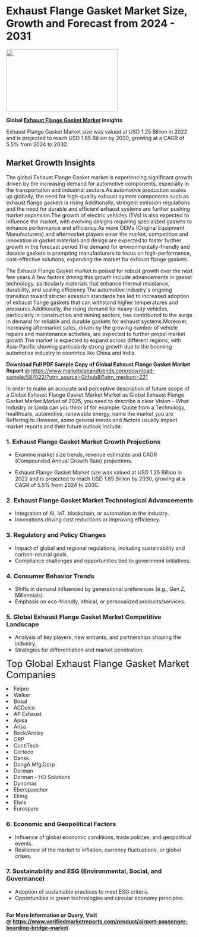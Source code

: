 <H1>Exhaust Flange Gasket Market Size, Growth and Forecast from 2024 - 2031</H1><img class="aligncenter size-medium wp-image-584254" src="https://thirdeyenews.in/wp-content/uploads/2024/09/Global-Market-Research-300x168.jpeg" alt="" width="300" height="168" /><p><strong>Global&nbsp;<a href="https://www.marketsizeandtrends.com/download-sample/587022/?utm_source=Github8j?utm_medium=221">Exhaust Flange Gasket Market</a> Insights</strong></p><p>Exhaust Flange Gasket Market size was valued at USD 1.25 Billion in 2022 and is projected to reach USD 1.85 Billion by 2030, growing at a CAGR of 5.5% from 2024 to 2030.</p><p><h2>Market Growth Insights</h2> <p>The global Exhaust Flange Gasket market is experiencing significant growth driven by the increasing demand for automotive components, especially in the transportation and industrial sectors.As automotive production scales up globally, the need for high-quality exhaust system components such as exhaust flange gaskets is rising.Additionally, stringent emission regulations and the need for durable and efficient exhaust systems are further pushing market expansion.The growth of electric vehicles (EVs) is also expected to influence the market, with evolving designs requiring specialized gaskets to enhance performance and efficiency.As more OEMs (Original Equipment Manufacturers) and aftermarket players enter the market, competition and innovation in gasket materials and design are expected to foster further growth in the forecast period.The demand for environmentally-friendly and durable gaskets is prompting manufacturers to focus on high-performance, cost-effective solutions, expanding the market for exhaust flange gaskets.</p> <p>The Exhaust Flange Gasket market is poised for robust growth over the next few years.A few factors driving this growth include advancements in gasket technology, particularly materials that enhance thermal resistance, durability, and sealing efficiency.The automotive industry's ongoing transition toward stricter emission standards has led to increased adoption of exhaust flange gaskets that can withstand higher temperatures and pressures.Additionally, the rising demand for heavy-duty vehicles, particularly in construction and mining sectors, has contributed to the surge in demand for reliable and durable gaskets for exhaust systems.Moreover, increasing aftermarket sales, driven by the growing number of vehicle repairs and maintenance activities, are expected to further propel market growth.The market is expected to expand across different regions, with Asia-Pacific showing particularly strong growth due to the booming automotive industry in countries like China and India.</p> <p><span class=""><strong>Download Full PDF Sample Copy of Global Exhaust Flange Gasket Market Report</strong> @ <a href="https://www.marketsizeandtrends.com/download-sample/587022/?utm_source=Github8j?utm_medium=221" target="_blank">https://www.marketsizeandtrends.com/download-sample/587022/?utm_source=Github8j?utm_medium=221</a></span></p><p>In order to make an accurate and perceptive description of future scope of a Global&nbsp;Exhaust Flange Gasket Market Market as Global&nbsp;Exhaust Flange Gasket Market Market of 2025, you need to describe a clear Vision &ndash; What Industry or Linda can you think of for example: Quote from a Technology, healthcare, automotive, renewable energy, name the market you are Reffering to.However, some general trends and factors usually impact market reports and their future outlook include:</p><h3>1.&nbsp;<strong>Exhaust Flange Gasket Market Growth Projections</strong></h3><ul><li>Examine market size trends, revenue estimates and CAGR (Compounded Annual Growth Rate) projections.</li><li><p>Exhaust Flange Gasket Market size was valued at USD 1.25 Billion in 2022 and is projected to reach USD 1.85 Billion by 2030, growing at a CAGR of 5.5% from 2024 to 2030.</p></li></ul><h3>2.&nbsp;<strong>Exhaust Flange Gasket Market Technological Advancements</strong></h3><ul><li>Integration of AI, IoT, blockchain, or automation in the industry.</li><li>Innovations driving cost reductions or improving efficiency.</li></ul><h3>3.&nbsp;<strong>Regulatory and Policy Changes</strong></h3><ul><li>Impact of global and regional regulations, including sustainability and carbon-neutral goals.</li><li>Compliance challenges and opportunities tied to government initiatives.</li></ul><h3>4.&nbsp;<strong>Consumer Behavior Trends</strong></h3><ul><li>Shifts in demand influenced by generational preferences (e.g., Gen Z, Millennials).</li><li>Emphasis on eco-friendly, ethical, or personalized products/services.</li></ul><h3>5.&nbsp;<strong>Global Exhaust Flange Gasket Market Competitive Landscape</strong></h3><ul><li>Analysis of key players, new entrants, and partnerships shaping the industry.</li><li>Strategies for differentiation and market penetration.</li></ul><p data-pm-slice="1 1 []"><span style="color: inherit; font-family: inherit; font-size: 25px;">Top Global Exhaust Flange Gasket Market Companies</span></p><div class="" data-test-id=""><p><li>Felpro</li><li> Walker</li><li> Bosal</li><li> ACDelco</li><li> AP Exhaust</li><li> Ajusa</li><li> Ansa</li><li> Beck/Arnley</li><li> CRP</li><li> ContiTech</li><li> Corteco</li><li> Dansk</li><li> DongA Mfg.Corp</li><li> Dorman</li><li> Dorman - HD Solutions</li><li> Dynomax</li><li> Eberspaecher</li><li> Elring</li><li> Elwis</li><li> Eurospare</li></p></div><h3>6.&nbsp;<strong>Economic and Geopolitical Factors</strong></h3><ul><li>Influence of global economic conditions, trade policies, and geopolitical events.</li><li>Resilience of the market to inflation, currency fluctuations, or global crises.</li></ul><h3>7.&nbsp;<strong>Sustainability and ESG (Environmental, Social, and Governance)</strong></h3><ul><li>Adoption of sustainable practices to meet ESG criteria.</li><li>Opportunities in green technologies and circular economy principles.</li></ul><h2><strong style="font-size: 14px;">For More Information or Query, Visit @&nbsp;</strong><a style="background-color: #ffffff; font-size: 14px;" href="https://www.marketsizeandtrends.com/report/exhaust-flange-gasket-market/" target="_blank">https://www.verifiedmarketreports.com/product/airport-passenger-boarding-bridge-market</a></h2>